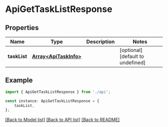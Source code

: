 # ApiGetTaskListResponse


## Properties

Name | Type | Description | Notes
------------ | ------------- | ------------- | -------------
**taskList** | [**Array&lt;ApiTaskInfo&gt;**](ApiTaskInfo.md) |  | [optional] [default to undefined]

## Example

```typescript
import { ApiGetTaskListResponse } from './api';

const instance: ApiGetTaskListResponse = {
    taskList,
};
```

[[Back to Model list]](../README.md#documentation-for-models) [[Back to API list]](../README.md#documentation-for-api-endpoints) [[Back to README]](../README.md)
